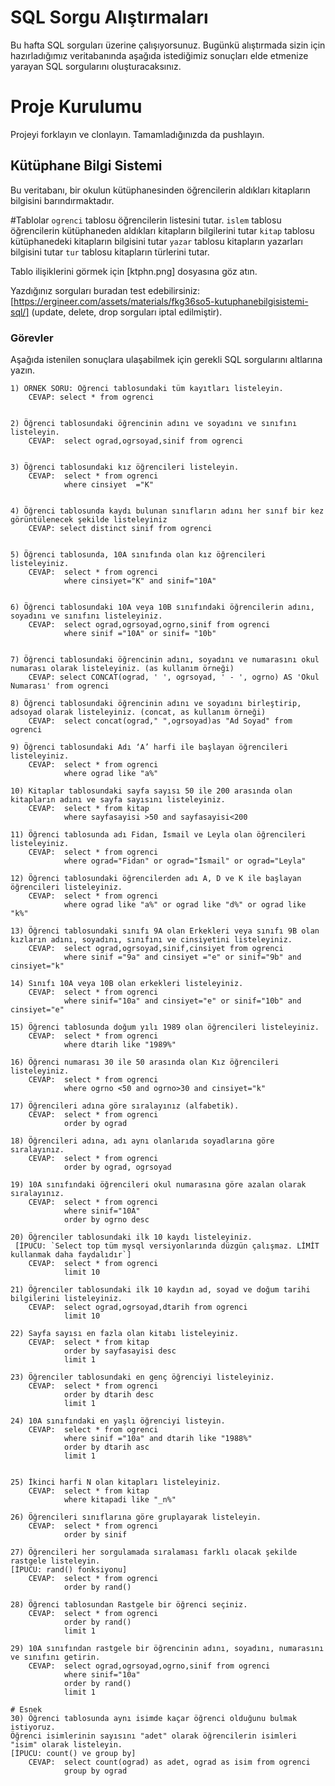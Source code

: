 # SQL Sorgu Alıştırmaları

Bu hafta SQL sorguları üzerine çalışıyorsunuz. Bugünkü alıştırmada sizin için hazırladığımız veritabanında aşağıda istediğimiz sonuçları elde etmenize yarayan SQL sorgularını oluşturacaksınız.

# Proje Kurulumu

Projeyi forklayın ve clonlayın. Tamamladığınızda da pushlayın.

## Kütüphane Bilgi Sistemi

Bu veritabanı, bir okulun kütüphanesinden öğrencilerin aldıkları kitapların bilgisini barındırmaktadır.

#Tablolar
`ogrenci` tablosu öğrencilerin listesini tutar.
`islem` tablosu öğrencilerin kütüphaneden aldıkları kitapların bilgilerini tutar
`kitap` tablosu kütüphanedeki kitapların bilgisini tutar
`yazar` tablosu kitapların yazarları bilgisini tutar
`tur` tablosu kitapların türlerini tutar.

Tablo ilişiklerini görmek için [ktphn.png] dosyasına göz atın.

Yazdığınız sorguları buradan test edebilirsiniz: [https://ergineer.com/assets/materials/fkg36so5-kutuphanebilgisistemi-sql/] (update, delete, drop sorguları iptal edilmiştir).

### Görevler

Aşağıda istenilen sonuçlara ulaşabilmek için gerekli SQL sorgularını altlarına yazın.

    1) ÖRNEK SORU: Öğrenci tablosundaki tüm kayıtları listeleyin.
    	CEVAP: select * from ogrenci


    2) Öğrenci tablosundaki öğrencinin adını ve soyadını ve sınıfını listeleyin.
     	CEVAP:  select ograd,ogrsoyad,sinif from ogrenci


    3) Öğrenci tablosundaki kız öğrencileri listeleyin.
    	CEVAP:  select * from ogrenci
    			where cinsiyet  ="K"


    4) Öğrenci tablosunda kaydı bulunan sınıfların adını her sınıf bir kez görüntülenecek şekilde listeleyiniz
    	CEVAP: select distinct sinif from ogrenci


    5) Öğrenci tablosunda, 10A sınıfında olan kız öğrencileri listeleyiniz.
    	CEVAP:  select * from ogrenci
    			where cinsiyet="K" and sinif="10A"


    6) Öğrenci tablosundaki 10A veya 10B sınıfındaki öğrencilerin adını, soyadını ve sınıfını listeleyiniz.
    	CEVAP:  select ograd,ogrsoyad,ogrno,sinif from ogrenci
    			where sinif ="10A" or sinif= "10b"


    7) Öğrenci tablosundaki öğrencinin adını, soyadını ve numarasını okul numarası olarak listeleyiniz. (as kullanım örneği)
    	CEVAP: select CONCAT(ograd, ' ', ogrsoyad, ' - ', ogrno) AS 'Okul Numarası' from ogrenci

    8) Öğrenci tablosundaki öğrencinin adını ve soyadını birleştirip, adsoyad olarak listeleyiniz. (concat, as kullanım örneği)
    	CEVAP:  select concat(ograd," ",ogrsoyad)as "Ad Soyad" from ogrenci

    9) Öğrenci tablosundaki Adı ‘A’ harfi ile başlayan öğrencileri listeleyiniz.
    	CEVAP:  select * from ogrenci
    			where ograd like "a%"

    10) Kitaplar tablosundaki sayfa sayısı 50 ile 200 arasında olan kitapların adını ve sayfa sayısını listeleyiniz.
    	CEVAP:  select * from kitap
    			where sayfasayisi >50 and sayfasayisi<200

    11) Öğrenci tablosunda adı Fidan, İsmail ve Leyla olan öğrencileri listeleyiniz.
    	CEVAP:  select * from ogrenci
    			where ograd="Fidan" or ograd="İsmail" or ograd="Leyla"

    12) Öğrenci tablosundaki öğrencilerden adı A, D ve K ile başlayan öğrencileri listeleyiniz.
    	CEVAP:  select * from ogrenci
    			where ograd like "a%" or ograd like "d%" or ograd like "k%"

    13) Öğrenci tablosundaki sınıfı 9A olan Erkekleri veya sınıfı 9B olan kızların adını, soyadını, sınıfını ve cinsiyetini listeleyiniz.
    	CEVAP:  select ograd,ogrsoyad,sinif,cinsiyet from ogrenci
    			where sinif ="9a" and cinsiyet ="e" or sinif="9b" and cinsiyet="k"

    14) Sınıfı 10A veya 10B olan erkekleri listeleyiniz.
    	CEVAP:  select * from ogrenci
    			where sinif="10a" and cinsiyet="e" or sinif="10b" and cinsiyet="e"

    15) Öğrenci tablosunda doğum yılı 1989 olan öğrencileri listeleyiniz.
    	CEVAP:  select * from ogrenci
    			where dtarih like "1989%"

    16) Öğrenci numarası 30 ile 50 arasında olan Kız öğrencileri listeleyiniz.
    	CEVAP:  select * from ogrenci
    			where ogrno <50 and ogrno>30 and cinsiyet="k"

    17) Öğrencileri adına göre sıralayınız (alfabetik).
    	CEVAP: 	select * from ogrenci
    			order by ograd

    18) Öğrencileri adına, adı aynı olanlarıda soyadlarına göre sıralayınız.
    	CEVAP:  select * from ogrenci
    			order by ograd, ogrsoyad

    19) 10A sınıfındaki öğrencileri okul numarasına göre azalan olarak sıralayınız.
    	CEVAP:  select * from ogrenci
    			where sinif="10A"
    			order by ogrno desc

    20) Öğrenciler tablosundaki ilk 10 kaydı listeleyiniz.
     [İPUCU: `Select top tüm mysql versiyonlarında düzgün çalışmaz. LİMİT kullanmak daha faydalıdır`]
    	CEVAP:  select * from ogrenci
    			limit 10

    21) Öğrenciler tablosundaki ilk 10 kaydın ad, soyad ve doğum tarihi bilgilerini listeleyiniz.
    	CEVAP:  select ograd,ogrsoyad,dtarih from ogrenci
    			limit 10

    22) Sayfa sayısı en fazla olan kitabı listeleyiniz.
    	CEVAP:  select * from kitap
    			order by sayfasayisi desc
    			limit 1

    23) Öğrenciler tablosundaki en genç öğrenciyi listeleyiniz.
    	CEVAP:  select * from ogrenci
    			order by dtarih desc
    			limit 1

    24) 10A sınıfındaki en yaşlı öğrenciyi listeyin.
    	CEVAP:  select * from ogrenci
    			where sinif ="10a" and dtarih like "1988%"
    			order by dtarih asc
    			limit 1


    25) İkinci harfi N olan kitapları listeleyiniz.
    	CEVAP:  select * from kitap
    			where kitapadi like "_n%"

    26) Öğrencileri sınıflarına göre gruplayarak listeleyin.
    	CEVAP:  select * from ogrenci
    			order by sinif

    27) Öğrencileri her sorgulamada sıralaması farklı olacak şekilde rastgele listeleyin.
    [İPUCU: rand() fonksiyonu]
    	CEVAP:  select * from ogrenci
    			order by rand()

    28) Öğrenci tablosundan Rastgele bir öğrenci seçiniz.
    	CEVAP:	select * from ogrenci
    			order by rand()
    			limit 1

    29) 10A sınıfından rastgele bir öğrencinin adını, soyadını, numarasını ve sınıfını getirin.
    	CEVAP:  select ograd,ogrsoyad,ogrno,sinif from ogrenci
    			where sinif="10a"
    			order by rand()
    			limit 1

    # Esnek
    30) Öğrenci tablosunda aynı isimde kaçar öğrenci olduğunu bulmak istiyoruz.
    Öğrenci isimlerinin sayısını "adet" olarak öğrencilerin isimleri "isim" olarak listeleyin.
    [İPUCU: count() ve group by]
    	CEVAP:  select count(ograd) as adet, ograd as isim from ogrenci
    			group by ograd
